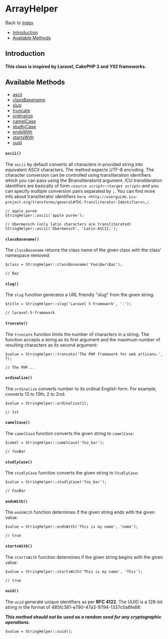 # ArrayHelper
Back to [index](../index.md)

- [Introduction](#introduction)
- [Available Methods](#available-methods)

<a name="introduction"></a>
## Introduction
#### This class is inspired by Laravel, CakePHP 3 and YII2 frameworks.

<a name="available-methods"></a>
## Available Methods
* [ascii](#ascii)
* [classBasename](#class-basename)
* [slug](#method-slug)
* [truncate](#method-truncate)
* [ordinalize](#method-ordinalize)
* [camelCase](#method-camelCase)
* [studlyCase](#method-studlyCase)
* [endsWith](#method-endsWith)
* [startsWith](#method-startsWith)
* [uuid](#method-uuid)

<a name="method-ascii"></a>
#### `ascii()`
The `ascii` by default converts all characters in provided string into equivalent ASCII characters. The method expects UTF-8 encoding. The character conversion can be controlled using transliteration identifiers which you can pass using the $transliteratorId argument. ICU transliteration identifiers are basically of form ``<source script>:<target script>`` and you can specify multiple conversion pairs separated by ``;``. You can find more info about transliterator identifiers `here <http://userguide.icu-project.org/transforms/general#TOC-Transliterator-Identifiers>`_::

    // apple puree
    StringHelper::ascii('apple purée');
    
    // Ubermensch (only latin characters are transliterated)
    StringHelper::ascii('Übérmensch', 'Latin-ASCII;');
    
<a name="method-class-basename"></a>
#### `classBasename()`

The `classBasename` returns the class name of the given class with the class' namespace removed:

    $class = StringHelper::classBasename('Foo\Bar\Baz');

    // Baz
    
<a name="method-slug"></a>
#### `slug()`
The `slug` function generates a URL friendly "slug" from the given string:

    $title = StringHelper::slug('Laravel 5 Framework', '-');

    // laravel-5-framework

<a name="method-truncate"></a>
#### `truncate()`

The `truncate` function limits the number of characters in a string. The function accepts a string as its first argument and the maximum number of resulting characters as its second argument:

    $value = StringHelper::truncate('The PHP framework for web artisans.', 7);

    // The PHP...
    
<a name="method-ordinalize"></a>
#### `ordinalize()`

The `ordinalize` converts number to its ordinal English form. For example, converts 13 to 13th, 2 to 2nd:

    $value = StringHelper::ordinalize(1);

    // 1st   

<a name="method-camel-case"></a>
#### `camelCase()`

The `camelCase` function converts the given string to `camelCase`:

    $camel = StringHelper::camelCase('foo_bar');

    // fooBar
    
<a name="method-studly-case"></a>
#### `studlyCase()`

The `studlyCase` function converts the given string to `StudlyCase`:

    $value = StringHelper::studlyCase('foo_bar');

    // FooBar
    
<a name="method-ends-with"></a>
#### `endsWith()`

The `endsWith` function determines if the given string ends with the given value:

    $value = StringHelper::endsWith('This is my name', 'name');

    // true
        
<a name="method-starts-with"></a>
#### `startsWith()`

The `startsWith` function determines if the given string begins with the given value:

    $value = StringHelper::startsWith('This is my name', 'This');

    // true 
       
<a name="method-starts-with"></a>
#### `uuid()`

The `uuid` generate unique identifiers as per **RFC 4122**. The UUID is a 128-bit string in the format of 485fc381-e790-47a3-9794-1337c0a8fe68: 

**_This method should not be used as a random seed for any cryptographic operations._**

    $value = StringHelper::uuid();
    